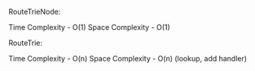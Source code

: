 RouteTrieNode:

Time Complexity - O(1) Space Complexity - O(1)

RouteTrie:

Time Complexity - O(n) Space Complexity - O(n) (lookup, add handler)
